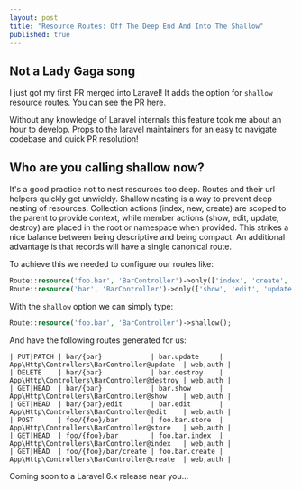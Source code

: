 ```yaml
---
layout: post
title: "Resource Routes: Off The Deep End And Into The Shallow"
published: true
---
```


## Not a Lady Gaga song

I just got my first PR merged into Laravel! It adds the option for `shallow` resource routes. You can see the PR [here](https://github.com/laravel/framework/pull/31208).

Without any knowledge of Laravel internals this feature took me about an hour to develop. Props to the laravel maintainers for an easy to navigate codebase and quick PR resolution!

## Who are you calling shallow now?

It's a good practice not to nest resources too deep. Routes and their url helpers quickly get unwieldy. Shallow nesting is a way to prevent deep nesting of resources. Collection actions (index, new, create) are scoped to the parent to provide context, while member actions (show, edit, update, destroy) are placed in the root or namespace when provided. This strikes a nice balance between being descriptive and being compact. An additional advantage is that records will have a single canonical route.

To achieve this we needed to configure our routes like:
```php
Route::resource('foo.bar', 'BarController')->only(['index', 'create', 'store']);
Route::resource('bar', 'BarController')->only(['show', 'edit', 'update', 'destroy']);
```

With the `shallow` option we can simply type:
```php
Route::resource('foo.bar', 'BarController')->shallow();
```

And have the following routes generated for us:

```
| PUT|PATCH | bar/{bar}            | bar.update     | App\Http\Controllers\BarController@update  | web,auth |
| DELETE    | bar/{bar}            | bar.destroy    | App\Http\Controllers\BarController@destroy | web,auth |
| GET|HEAD  | bar/{bar}            | bar.show       | App\Http\Controllers\BarController@show    | web,auth |
| GET|HEAD  | bar/{bar}/edit       | bar.edit       | App\Http\Controllers\BarController@edit    | web,auth |
| POST      | foo/{foo}/bar        | foo.bar.store  | App\Http\Controllers\BarController@store   | web,auth |
| GET|HEAD  | foo/{foo}/bar        | foo.bar.index  | App\Http\Controllers\BarController@index   | web,auth |
| GET|HEAD  | foo/{foo}/bar/create | foo.bar.create | App\Http\Controllers\BarController@create  | web,auth |
```

Coming soon to a Laravel 6.x release near you...

